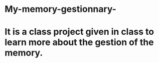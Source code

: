 # My-memory-gestionnary-
# It is a class project given in class to learn more about the gestion of the memory.
